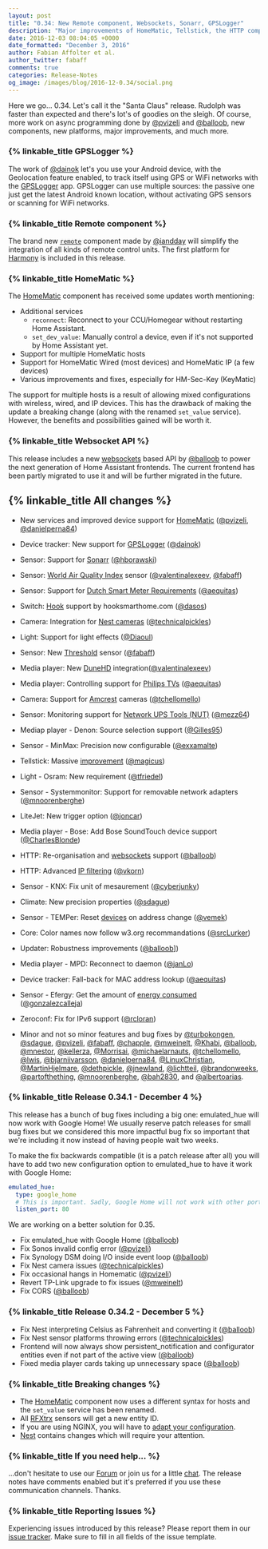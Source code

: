 ```yaml
---
layout: post
title: "0.34: New Remote component, Websockets, Sonarr, GPSLogger"
description: "Major improvements of HomeMatic, Tellstick, the HTTP component, and more."
date: 2016-12-03 08:04:05 +0000
date_formatted: "December 3, 2016"
author: Fabian Affolter et al.
author_twitter: fabaff
comments: true
categories: Release-Notes
og_image: /images/blog/2016-12-0.34/social.png
---
```


Here we go... 0.34. Let's call it the "Santa Claus" release. Rudolph was faster than expected and there's lot's of goodies on the sleigh. Of course, more work on async programming done by [@pvizeli] and [@balloob], new components, new platforms, major improvements, and much more.

### {% linkable_title GPSLogger %}

The work of [@dainok] let's you use your Android device, with the Geolocation feature enabled, to track itself using GPS or WiFi networks with the [GPSLogger](https://play.google.com/store/apps/details?id=com.mendhak.gpslogger) app. GPSLogger can use multiple sources: the passive one just get the latest Android known location, without activating GPS sensors or scanning for WiFi networks.

###  {% linkable_title Remote component %}

The brand new [`remote`][remote] component made by [@iandday] will simplify the integration of all kinds of remote control units. The first platform for [Harmony][harmony] is included in this release.

### {% linkable_title HomeMatic %}

The [HomeMatic][homematic] component has received some updates worth mentioning:

* Additional services
  * `reconnect`: Reconnect to your CCU/Homegear without restarting Home Assistant.
  * `set_dev_value`: Manually control a device, even if it's not supported by Home Assistant yet.
* Support for multiple HomeMatic hosts
* Support for HomeMatic Wired (most devices) and HomeMatic IP (a few devices)
* Various improvements and fixes, especially for HM-Sec-Key (KeyMatic)

The support for multiple hosts is a result of allowing mixed configurations with wireless, wired, and IP devices. This has the drawback of making the update a breaking change (along with the renamed `set_value` service). However, the benefits and possibilities gained will be worth it.

### {% linkable_title Websocket API %}

This release includes a new [websockets][websockets] based API by [@balloob] to power the next generation of Home Assistant frontends. The current frontend has been partly migrated to use it and will be further migrated in the future.

## {% linkable_title All changes  %}

- New services and improved device support for [HomeMatic][homematic] ([@pvizeli], [@danielperna84])
- Device tracker: New support for [GPSLogger][gpslogger] ([@dainok])
- Sensor: Support for [Sonarr][sonarr] ([@hborawski])
- Sensor: [World Air Quality Index][waqi] sensor ([@valentinalexeev], [@fabaff])
- Sensor: Support for [Dutch Smart Meter Requirements][dsmr] ([@aequitas])
- Switch: [Hook][hook] support by hooksmarthome.com ([@dasos])
- Camera: Integration for [Nest cameras][nest-cam] ([@technicalpickles])
- Light: Support for light effects ([@Diaoul])
- Sensor: New [Threshold][threshold] sensor ([@fabaff])
- Media player: New [DuneHD][dunehd] integration([@valentinalexeev])
- Media player: Controlling support for [Philips TVs][philips] ([@aequitas])
- Camera: Support for [Amcrest][amcrest] cameras ([@tchellomello])
- Sensor: Monitoring support for [Network UPS Tools (NUT)][nut] ([@mezz64])

- Mediap player - Denon: Source selection support ([@Gilles95])
- Sensor - MinMax: Precision now configurable ([@exxamalte])
- Tellstick: Massive [improvement][tellstick] ([@magicus])
- Light - Osram: New requirement ([@tfriedel])
- Sensor - Systemmonitor: Support for removable network adapters ([@mnoorenberghe])
- LiteJet: New trigger option ([@joncar])
- Media player - Bose: Add Bose SoundTouch device support ([@CharlesBlonde])
- HTTP: Re-organisation and [websockets] support ([@balloob])
- HTTP: Advanced [IP filtering][filtering] ([@vkorn])
- Sensor - KNX: Fix unit of mesaurement ([@cyberjunky])
- Climate: New precision properties ([@sdague])
- Sensor - TEMPer: Reset [devices][temper] on address change ([@vemek])
- Core: Color names now follow w3.org recommandations ([@srcLurker])
- Updater: Robustness improvements ([@balloob]])
- Media player - MPD: Reconnect to daemon ([@janLo])
- Device tracker: Fall-back for MAC address lookup ([@aequitas])
- Sensor - Efergy: Get the amount of [energy consumed][efergy] ([@gonzalezcalleja])
- Zeroconf: Fix for IPv6 support ([@rcloran])
- Minor and not so minor features and bug fixes by [@turbokongen], [@sdague], [@pvizeli], [@fabaff], [@chapple], [@mweinelt], [@Khabi], [@balloob], [@mnestor], [@kellerza], [@Morrisai],
[@michaelarnauts], [@tchellomello], [@lwis], [@bjarniivarsson], [@danielperna84], [@LinuxChristian], [@MartinHjelmare], [@dethpickle], [@jnewland], [@lichtteil], [@brandonweeks], [@partofthething], [@mnoorenberghe], [@bah2830], and [@albertoarias].

### {% linkable_title Release 0.34.1 - December 4 %}

This release has a bunch of bug fixes including a big one: emulated_hue will now work with Google Home! We usually reserve patch releases for small bug fixes but we considered this more impactful bug fix so important that we're including it now instead of having people wait two weeks.

To make the fix backwards compatible (it is a patch release after all) you will have to add two new configuration option to emulated_hue to have it work with Google Home:

```yaml
emulated_hue:
  type: google_home
  # This is important. Sadly, Google Home will not work with other ports.
  listen_port: 80
```

We are working on a better solution for 0.35.

- Fix emulated_hue with Google Home ([@balloob])
- Fix Sonos invalid config error ([@pvizeli])
- Fix Synology DSM doing I/O inside event loop ([@balloob])
- Fix Nest camera issues ([@technicalpickles])
- Fix occasional hangs in Homematic ([@pvizeli])
- Revert TP-Link upgrade to fix issues ([@mweinelt])
- Fix CORS ([@balloob])

### {% linkable_title Release 0.34.2 - December 5 %}

- Fix Nest interpreting Celsius as Fahrenheit and converting it ([@balloob])
- Fix Nest sensor platforms throwing errors ([@technicalpickles])
- Frontend will now always show persistent_notification and configurator entities even if not part of the active view ([@balloob])
- Fixed media player cards taking up unnecessary space ([@balloob])

### {% linkable_title Breaking changes %}

- The [HomeMatic][homematic] component now uses a different syntax for hosts and the `set_value` service has been renamed.
- All [RFXtrx][rfxtrx] sensors will get a new entity ID.
- If you are using NGINX, you will have to [adapt your configuration][nginx].
- [Nest][nest] contains changes which will require your attention.

### {% linkable_title If you need help... %}

...don't hesitate to use our [Forum](https://community.home-assistant.io/) or join us for a little [chat](https://gitter.im/home-assistant/home-assistant). The release notes have comments enabled but it's preferred if you use these communication channels. Thanks.

### {% linkable_title Reporting Issues %}

Experiencing issues introduced by this release? Please report them in our [issue tracker](https://github.com/home-assistant/home-assistant/issues). Make sure to fill in all fields of the issue template.

[@aequitas]: https://github.com/aequitas
[@albertoarias]: https://github.com/albertoarias
[@bah2830]: https://github.com/bah2830
[@balloob]: https://github.com/balloob
[@bjarniivarsson]: https://github.com/bjarniivarsson
[@brandonweeks]: https://github.com/brandonweeks
[@cawilliamson]: https://github.com/cawilliamson
[@chapple]: https://github.com/chapple
[@CharlesBlonde]: https://github.com/CharlesBlonde
[@cyberjunky]: https://github.com/cyberjunky
[@dainok]: https://github.com/dainok
[@danielperna84]: https://github.com/danielperna84
[@dasos]: https://github.com/dasos
[@dethpickle]: https://github.com/dethpickle
[@Diaoul]: https://github.com/Diaoul
[@exxamalte]: https://github.com/exxamalte
[@fabaff]: https://github.com/fabaff
[@Gilles95]: https://github.com/Gilles95
[@gonzalezcalleja]: https://github.com/gonzalezcalleja
[@hartmms]: https://github.com/hartmms
[@hborawski]: https://github.com/hborawski
[@iandday]: https://github.com/iandday
[@janLo]: https://github.com/janLo
[@jnewland]: https://github.com/jnewland
[@joncar]: https://github.com/joncar
[@kellerza]: https://github.com/kellerza
[@Khabi]: https://github.com/Khabi
[@lichtteil]: https://github.com/lichtteil 
[@LinuxChristian]: https://github.com/LinuxChristian
[@lwis]: https://github.com/lwis
[@magicus]: https://github.com/magicus
[@MartinHjelmare]: https://github.com/MartinHjelmare
[@mezz64]: https://github.com/mezz64
[@mezz64]: https://github.com/mezz64
[@michaelarnauts]: https://github.com/michaelarnauts
[@mnestor]: https://github.com/mnestor
[@mnoorenberghe]: https://github.com/mnoorenberghe
[@molobrakos]: https://github.com/molobrakos
[@Morrisai]: https://github.com/Morrisai
[@mtreinish]:  https://github.com/mtreinish
[@mweinelt]: https://github.com/mweinelt
[@nsideras]: https://github.com/nsideras
[@partofthething]: https://github.com/partofthething
[@pavoni]: https://github.com/pavoni
[@persandstrom]: https://github.com/persandstrom
[@postlund]: https://github.com/postlund
[@pvizeli]: https://github.com/pvizeli
[@rcloran]: https://github.com/rcloran
[@sdague]: https://github.com/sdague
[@skyval]: https://github.com/skyval
[@srcLurker]: https://github.com/srcLurker
[@tchellomello]: https://github.com/tchellomello
[@technicalpickles]: https://github.com/technicalpickles
[@tfriedel]: https://github.com/tfriedel
[@turbokongen]: https://github.com/turbokongen
[@valentinalexeev]: https://github.com/valentinalexeev
[@vemek]: https://github.com/vemek
[@vkorn]: https://github.com/vkorn

[amcrest]: https://home-assistant.io/components/camera.amcrest/
[boradlink]: https://home-assistant.io/components/sensor.broadlink/
[dsmr]: https://home-assistant.io/components/sensor.dsmr/
[dunehd]: https://home-assistant.io/components/media_player.dunehd/
[efergy]: https://home-assistant.io/components/sensor.efergy/
[filtering]: https://home-assistant.io/components/http/
[gpslogger]: https://home-assistant.io/components/device_tracker.gpslogger/
[harmony]: https://home-assistant.io/components/remote.harmony/
[homematic]: https://home-assistant.io/components/homematic/
[hook]: https://home-assistant.io/components/switch.hook/
[nest-cam]: https://home-assistant.io/components/camera.nest/
[nest]: https://home-assistant.io/components/nest/
[nginx]: https://home-assistant.io/ecosystem/nginx/
[nut]: https://home-assistant.io/components/sensor.nut/
[philips]: https://home-assistant.io/components/media_player.philips_js/
[remote]: https://home-assistant.io/components/remote/
[rfxtrx]: https://home-assistant.io/components/rfxtrx/
[sonarr]: https://home-assistant.io/components/sensor.sonarr/
[tellstick]: https://home-assistant.io/components/tellstick/
[temper]: https://home-assistant.io/components/sensor.temper/
[threshold]: https://home-assistant.io/components/binary_sensor.threshold/
[websockets]: https://home-assistant.io/developers/websocket_api/
[waqi]: https://home-assistant.io/components/sensor.waqi/

